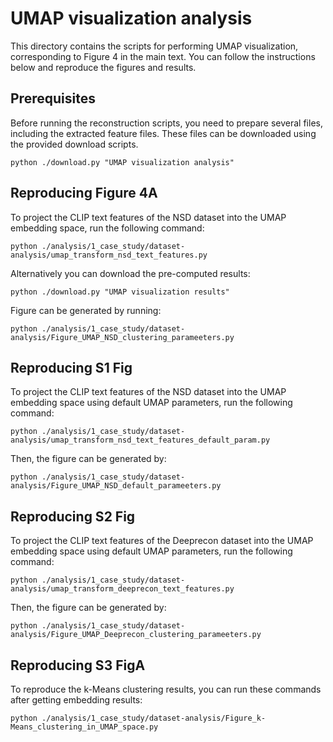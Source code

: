 # UMAP visualization analysis

This directory contains the scripts for performing UMAP visualization, corresponding to Figure 4 in the main text. You can follow the instructions below and reproduce the figures and results.

## Prerequisites

Before running the reconstruction scripts, you need to prepare several files, including the extracted feature files. These files can be downloaded using the provided download scripts.

```
python ./download.py "UMAP visualization analysis"
```

## Reproducing Figure 4A

To project the CLIP text features of the NSD dataset into the UMAP embedding space, run the following command:

```
python ./analysis/1_case_study/dataset-analysis/umap_transform_nsd_text_features.py
```
Alternatively you can download the pre-computed results:

```
python ./download.py "UMAP visualization results"
```

Figure can be generated by running:
```
python ./analysis/1_case_study/dataset-analysis/Figure_UMAP_NSD_clustering_parameeters.py
```

## Reproducing S1 Fig
To project the CLIP text features of the NSD dataset into the UMAP embedding space using default UMAP parameters, run the following command:
```
python ./analysis/1_case_study/dataset-analysis/umap_transform_nsd_text_features_default_param.py
```
Then, the figure can be generated by:
```
python ./analysis/1_case_study/dataset-analysis/Figure_UMAP_NSD_default_parameeters.py
```


## Reproducing S2 Fig
To project the CLIP text features of the Deeprecon dataset into the UMAP embedding space using default UMAP parameters, run the following command:
```
python ./analysis/1_case_study/dataset-analysis/umap_transform_deeprecon_text_features.py
```
Then, the figure can be generated by:
```
python ./analysis/1_case_study/dataset-analysis/Figure_UMAP_Deeprecon_clustering_parameeters.py
```


## Reproducing S3 FigA
To reproduce the k-Means clustering results, you can run these commands after getting embedding results:

```
python ./analysis/1_case_study/dataset-analysis/Figure_k-Means_clustering_in_UMAP_space.py
```